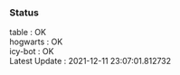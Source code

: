 ### Status


table : OK  
hogwarts : OK  
icy-bot : OK  
Latest Update : 2021-12-11 23:07:01.812732
